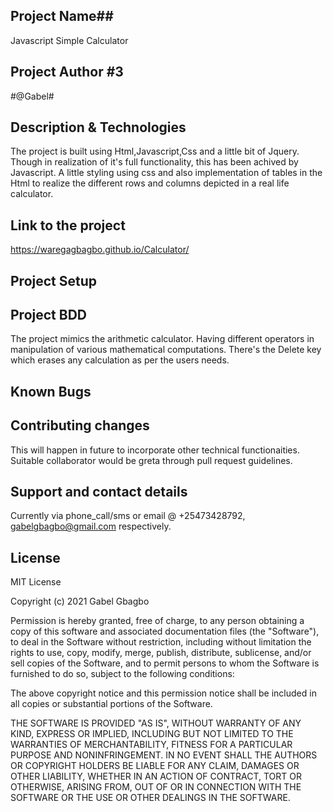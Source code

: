 ## Project Name##
Javascript Simple Calculator

## Project Author #3
 #@Gabel#

## Description & Technologies ##
The project is built using Html,Javascript,Css and a little bit of Jquery. Though in
realization of it's full functionality, this has been achived by Javascript.
A little styling using css and also implementation of tables in the Html to realize the different 
rows and columns depicted in a real life calculator.


## Link to the project ##
https://waregagbagbo.github.io/Calculator/


## Project Setup ##


## Project BDD ##
The project mimics the arithmetic calculator. Having different operators in manipulation of various mathematical computations. There's the Delete key which erases any calculation as per the users needs.

## Known Bugs ##

## Contributing changes ##
This will happen in future to incorporate other technical functionaities. Suitable collaborator would be greta through pull request guidelines.

## Support and contact details ##
Currently via phone_call/sms or  email @ +25473428792, gabelgbagbo@gmail.com respectively.

## License ##
MIT License

Copyright (c) 2021 Gabel Gbagbo

Permission is hereby granted, free of charge, to any person obtaining a copy
of this software and associated documentation files (the "Software"), to deal
in the Software without restriction, including without limitation the rights
to use, copy, modify, merge, publish, distribute, sublicense, and/or sell
copies of the Software, and to permit persons to whom the Software is
furnished to do so, subject to the following conditions:

The above copyright notice and this permission notice shall be included in all
copies or substantial portions of the Software.

THE SOFTWARE IS PROVIDED "AS IS", WITHOUT WARRANTY OF ANY KIND, EXPRESS OR
IMPLIED, INCLUDING BUT NOT LIMITED TO THE WARRANTIES OF MERCHANTABILITY,
FITNESS FOR A PARTICULAR PURPOSE AND NONINFRINGEMENT. IN NO EVENT SHALL THE
AUTHORS OR COPYRIGHT HOLDERS BE LIABLE FOR ANY CLAIM, DAMAGES OR OTHER
LIABILITY, WHETHER IN AN ACTION OF CONTRACT, TORT OR OTHERWISE, ARISING FROM,
OUT OF OR IN CONNECTION WITH THE SOFTWARE OR THE USE OR OTHER DEALINGS IN THE
SOFTWARE.